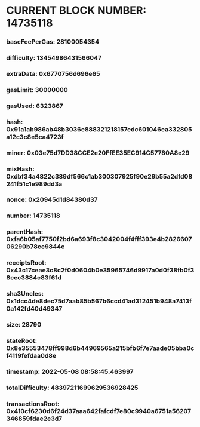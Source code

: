 # CURRENT BLOCK NUMBER: 14735118

### baseFeePerGas: 28100054354
### difficulty: 13454986431566047
### extraData: 0x6770756d696e65
### gasLimit: 30000000
### gasUsed: 6323867
### hash: 0x91a1ab986ab48b3036e888321218157edc601046ea332805a12c3c8e5ca4723f
### miner: 0x03e75d7DD38CCE2e20FfEE35EC914C57780A8e29
### mixHash: 0xdbf34a4822c389df566c1ab300307925f90e29b55a2dfd08241f51c1e989dd3a
### nonce: 0x20945d1d84380d37
### number: 14735118
### parentHash: 0xfa6b05af7750f2bd6a693f8c3042004f4fff393e4b282660706290b78ce9844c
### receiptsRoot: 0x43c17ceae3c8c2f0d0604b0e35965746d9917a0d0f38fb0f38cec3884c83f61d
### sha3Uncles: 0x1dcc4de8dec75d7aab85b567b6ccd41ad312451b948a7413f0a142fd40d49347
### size: 28790
### stateRoot: 0x8e35553478ff998d6b44969565a215bfb6f7e7aade05bba0cf4119fefdaa0d8e
### timestamp: 2022-05-08 08:58:45.463997
### totalDifficulty: 48397211699629536928425
### transactionsRoot: 0x410cf6230d6f24d37aaa642fafcdf7e80c9940a6751a56207346859fdae2e3d7
